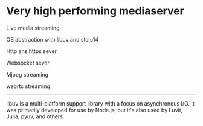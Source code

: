 # Very high performing mediaserver
Live media streaming

OS abstraction with libuv and std c14

Http ans https sever

Websocket sever

Mjpeg streaming

webrtc streaming

******************************************************************************************************************************

libuv is a multi-platform support library with a focus on asynchronous I/O. It was primarily developed for use by Node.js, but it's also used by Luvit, Julia, pyuv, and others.
